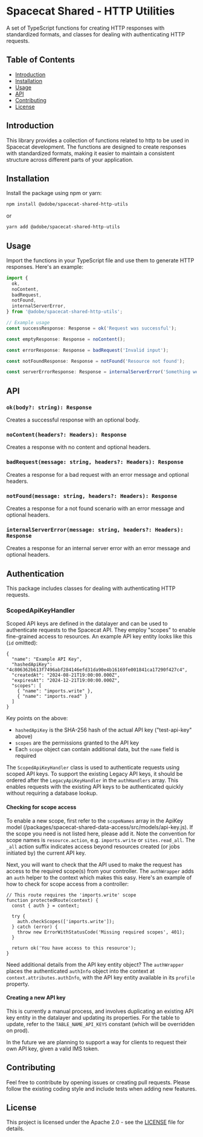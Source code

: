 # Spacecat Shared - HTTP Utilities 

A set of TypeScript functions for creating HTTP responses with standardized formats, and classes for dealing with
authenticating HTTP requests.

## Table of Contents

- [Introduction](#introduction)
- [Installation](#installation)
- [Usage](#usage)
- [API](#api)
- [Contributing](#contributing)
- [License](#license)

## Introduction

This library provides a collection of functions related to http to be used in Spacecat development. The functions are designed to create responses with standardized formats, making it easier to maintain a consistent structure across different parts of your application.

## Installation

Install the package using npm or yarn:

```bash
npm install @adobe/spacecat-shared-http-utils
```

or

```bash
yarn add @adobe/spacecat-shared-http-utils
```

## Usage

Import the functions in your TypeScript file and use them to generate HTTP responses. Here's an example:

```typescript
import {
  ok,
  noContent,
  badRequest,
  notFound,
  internalServerError,
} from '@adobe/spacecat-shared-http-utils';

// Example usage
const successResponse: Response = ok('Request was successful');

const emptyResponse: Response = noContent();

const errorResponse: Response = badRequest('Invalid input');

const notFoundResponse: Response = notFound('Resource not found');

const serverErrorResponse: Response = internalServerError('Something went wrong');
```

## API

### `ok(body?: string): Response`

Creates a successful response with an optional body.

### `noContent(headers?: Headers): Response`

Creates a response with no content and optional headers.

### `badRequest(message: string, headers?: Headers): Response`

Creates a response for a bad request with an error message and optional headers.

### `notFound(message: string, headers?: Headers): Response`

Creates a response for a not found scenario with an error message and optional headers.

### `internalServerError(message: string, headers?: Headers): Response`

Creates a response for an internal server error with an error message and optional headers.

## Authentication

This package includes classes for dealing with authenticating HTTP requests.

### ScopedApiKeyHandler

Scoped API keys are defined in the datalayer and can be used to authenticate requests to the Spacecat API. They employ
"scopes" to enable fine-grained access to resources. An example API key entity looks like this (`id` omitted):

```
{
  "name": "Example API Key",
  "hashedApiKey": "4c806362b613f7496abf284146efd31da90e4b16169fe001841ca17290f427c4",
  "createdAt": "2024-08-21T19:00:00.000Z",
  "expiresAt": "2024-12-21T19:00:00.000Z",
  "scopes": [
    { "name": "imports.write" },
    { "name": "imports.read" }
  ]
}
```

Key points on the above:
- `hashedApiKey` is the SHA-256 hash of the actual API key ("test-api-key" above)
- `scopes` are the permissions granted to the API key
- Each `scope` object can contain additional data, but the `name` field is required

The `ScopedApiKeyHandler` class is used to authenticate requests using scoped API keys. To support the existing 
Legacy API keys, it should be ordered after the `LegacyApiKeyHandler` in the `authHandlers` array. This enables requests
with the existing API keys to be authenticated quickly without requiring a database lookup.

#### Checking for scope access

To enable a new scope, first refer to the `scopeNames` array in the ApiKey model (/packages/spacecat-shared-data-access/src/models/api-key.js).
If the scope you need is not listed here, please add it. Note the convention for scope names is `resource.action`, 
e.g. `imports.write` or `sites.read_all`. The `_all` action suffix indicates access beyond resources created (or
jobs initiated by) the current API key.

Next, you will want to check that the API used to make the request has access to the required scope(s) from your
controller. The `authWrapper` adds an `auth` helper to the context which makes this easy. Here's an example of how to 
check for scope access from a controller:

```
// This route requires the 'imports.write' scope
function protectedRoute(context) {
  const { auth } = context;
  
  try {
    auth.checkScopes(['imports.write']);
  } catch (error) {
    throw new ErrorWithStatusCode('Missing required scopes', 401);
  }
  
  return ok('You have access to this resource');
}
```

Need additional details from the API key entity object? The `authWrapper` places the authenticated `authInfo` object
into the context at `context.attributes.authInfo`, with the API key entity available in its `profile` property.

#### Creating a new API key

This is currently a manual process, and involves duplicating an existing API key entity in the datalayer and updating
its properties. For the table to update, refer to the `TABLE_NAME_API_KEYS` constant (which will be overridden on prod).

In the future we are planning to support a way for clients to request their own API key, given a valid IMS token.

## Contributing

Feel free to contribute by opening issues or creating pull requests. Please follow the existing coding style and include tests when adding new features.

## License

This project is licensed under the Apache 2.0 - see the [LICENSE](LICENSE) file for details.

